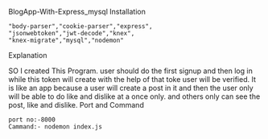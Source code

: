 BlogApp-With-Express_mysql
Installation

    "body-parser","cookie-parser","express",
    "jsonwebtoken","jwt-decode","knex",
    "knex-migrate","mysql","nodemon"

Explanation

SO I created This Program. user should do the first signup and then log in while this token will create with the help of that toke user will be verified. It is like an app because a user will create a post in it and then the user only will be able to do like and dislike at a once only. and others only can see the post, like and dislike.
Port and Command

    port no:-8000
    Cammand:- nodemon index.js
